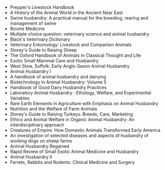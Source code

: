 <ul>

                             

 <li><a target="_blank" href="https://github.com/manjunath5496/NASA-Science-e-Books/blob/master/nasa(1).pdf" style="text-decoration:none;">Prepper's Livestock Handbook</a></li>

 <li><a target="_blank" href="https://github.com/manjunath5496/NASA-Science-e-Books/blob/master/nasa(2).pdf" style="text-decoration:none;">A History of the Animal World in the Ancient Near East</a></li>

<li><a target="_blank" href="https://github.com/manjunath5496/NASA-Science-e-Books/blob/master/nasa(3).pdf" style="text-decoration:none;">Swine husbandry: A practical manual for the breeding, rearing and management of swine</a></li>
 <li><a target="_blank" href="https://github.com/manjunath5496/NASA-Science-e-Books/blob/master/nasa(4).pdf" style="text-decoration:none;">Bovine Medicine</a></li>                              
<li><a target="_blank" href="https://github.com/manjunath5496/NASA-Science-e-Books/blob/master/nasa(5).pdf" style="text-decoration:none;">Multiple choice question: veterinary science and animal husbandry</a></li>
<li><a target="_blank" href="https://github.com/manjunath5496/NASA-Science-e-Books/blob/master/nasa(6).pdf" style="text-decoration:none;">Black's Veterinary Dictionary</a></li>
 <li><a target="_blank" href="https://github.com/manjunath5496/NASA-Science-e-Books/blob/master/nasa(7).pdf" style="text-decoration:none;">Veterinary Entomology: Livestock and Companion Animals</a></li>

 <li><a target="_blank" href="https://github.com/manjunath5496/NASA-Science-e-Books/blob/master/nasa(8).pdf" style="text-decoration:none;">Storey's Guide to Raising Sheep</a></li>
   <li><a target="_blank" href="https://github.com/manjunath5496/NASA-Science-e-Books/blob/master/nasa(9).pdf" style="text-decoration:none;">The Oxford Handbook of Animals in Classical Thought and Life</a></li>
  
   
 <li><a target="_blank" href="https://github.com/manjunath5496/NASA-Science-e-Books/blob/master/nasa(10).pdf" style="text-decoration:none;">Exotic Small Mammal Care
and Husbandry</a></li>                              
<li><a target="_blank" href="https://github.com/manjunath5496/NASA-Science-e-Books/blob/master/nasa(11).pdf" style="text-decoration:none;"> West Stow, Suffolk: Early Anglo-Saxon Animal Husbandry</a></li>
<li><a target="_blank" href="https://github.com/manjunath5496/NASA-Science-e-Books/blob/master/nasa(12).pdf" style="text-decoration:none;">Animal Husbandry I</a></li>
<li><a target="_blank" href="https://github.com/manjunath5496/NASA-Science-e-Books/blob/master/nasa(13).pdf" style="text-decoration:none;">A handbook of animal husbandry and dairying</a></li>

<li><a target="_blank" href="https://github.com/manjunath5496/NASA-Science-e-Books/blob/master/nasa(14).pdf" style="text-decoration:none;">Biotechnology in Animal Husbandry: Volume 5</a></li>
                              
<li><a target="_blank" href="https://github.com/manjunath5496/NASA-Science-e-Books/blob/master/nasa(15).pdf" style="text-decoration:none;">Handbook of Good Dairy Husbandry Practices</a></li>

<li><a target="_blank" href="https://github.com/manjunath5496/NASA-Science-e-Books/blob/master/nasa(16).pdf" style="text-decoration:none;">Laboratory Animal Husbandry : Ethology, Welfare, and Experimental Variables</a></li>

  <li><a target="_blank" href="https://github.com/manjunath5496/NASA-Science-e-Books/blob/master/nasa(17).pdf" style="text-decoration:none;">Rare Earth Elements in Agriculture with Emphasis on Animal Husbandry</a></li>   
  
<li><a target="_blank" href="https://github.com/manjunath5496/NASA-Science-e-Books/blob/master/nasa(18).pdf" style="text-decoration:none;">Nutrition and the Welfare
of Farm Animals</a></li> 

  
<li><a target="_blank" href="https://github.com/manjunath5496/NASA-Science-e-Books/blob/master/nasa(19).pdf" style="text-decoration:none;">Storey's Guide to Raising Turkeys: Breeds, Care, Marketing </a></li> 

<li><a target="_blank" href="https://github.com/manjunath5496/NASA-Science-e-Books/blob/master/nasa(20).pdf" style="text-decoration:none;">Ethics and Animal Welfare
in Organic Animal Husbandry: An interdisciplinary approach</a></li>

<li><a target="_blank" href="https://github.com/manjunath5496/NASA-Science-e-Books/blob/master/nasa(21).pdf" style="text-decoration:none;">Creatures of Empire: How Domestic Animals Transformed Early America</a></li>
<li><a target="_blank" href="https://github.com/manjunath5496/NASA-Science-e-Books/blob/master/nasa(22).pdf" style="text-decoration:none;">An investigation of selected diseases and aspects of husbandry of working dogs on sheep farms</a></li> 
 <li><a target="_blank" href="https://github.com/manjunath5496/NASA-Science-e-Books/blob/master/nasa(23).pdf" style="text-decoration:none;">Animal Husbandry Regained</a></li> 
 

   <li><a target="_blank" href="https://github.com/manjunath5496/NASA-Science-e-Books/blob/master/nasa(24).pdf" style="text-decoration:none;">Rapid Review of Small Exotic Animal Medicine and Husbandry</a></li>


<li><a target="_blank" href="https://github.com/manjunath5496/NASA-Science-e-Books/blob/master/nasa(25).pdf" style="text-decoration:none;">Animal Husbandry II</a></li> 

<li><a target="_blank" href="https://github.com/manjunath5496/NASA-Science-e-Books/blob/master/nasa(26).pdf" style="text-decoration:none;">Ferrets, Rabbits and Rodents: Clinical Medicine and Surgery</a></li>
</ul>

